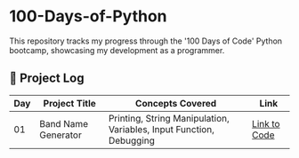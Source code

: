 # 100-Days-of-Python
This repository tracks my progress through the '100 Days of Code' Python bootcamp, showcasing my development as a programmer.


## 📜 Project Log

| Day | Project Title       | Concepts Covered                                                    | Link                                                        |
|-----|---------------------|---------------------------------------------------------------------|-------------------------------------------------------------|
| 01  | Band Name Generator | Printing, String Manipulation, Variables, Input Function, Debugging | [Link to Code](./Day-001-Band-Name-Generator/main.py)       |
